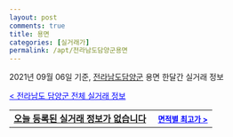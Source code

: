 ```yaml
---
layout: post
comments: true
title: 용면
categories: [실거래가]
permalink: /apt/전라남도담양군용면
---
```


2021년 09월 06일 기준, <a href="/apt/전라남도담양군">전라남도담양군</a> 용면 한달간 실거래 정보

<a style="color: blue;" href="/apt/전라남도담양군">< 전라남도 담양군 전체 실거래 정보</a>
<!---- start ---->
<table>
  <tr>
    <td colspan="4" style="font-weight: bold;"><a href="/apt/전라남도담양군용면{name_without_space}">오늘 등록된 실거래 정보가 없습니다</a> &nbsp;&nbsp;&nbsp; <a style="color: blue; font-size: smaller;" href="/apt/전라남도담양군용면{name_without_space}">면적별 최고가 ></a></td>
  </tr>
    
</table>
<!---- end ---->
    